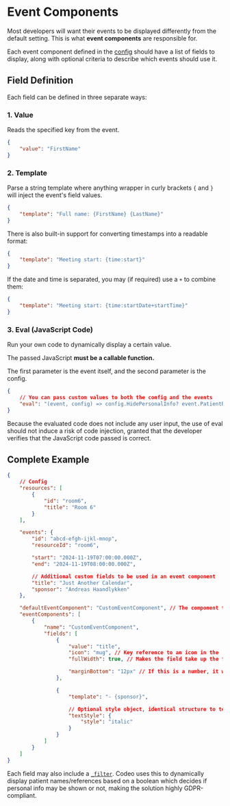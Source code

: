# Event Components
Most developers will want their events to be displayed differently
from the default setting. This is what **event components** are
responsible for.

Each event component defined in the [config](./init.md#eventcomponents-array)
should have a list of fields to display, along with optional criteria to describe
which events should use it.

## Field Definition
Each field can be defined in three separate ways:

### 1. Value
Reads the specified key from the event.

```json
{
    "value": "FirstName"
}
```

### 2. Template
Parse a string template where anything wrapper in curly brackets `{` and `}`
will inject the event's field values.

```json
{
    "template": "Full name: {FirstName} {LastName}"
}
```

There is also built-in support for converting timestamps into a readable
format:

```json
{
    "template": "Meeting start: {time:start}"
}
```

If the date and time is separated, you may (if required) use a `+` to combine them:

```json
{
    "template": "Meeting start: {time:startDate+startTime}"
}
```

### 3. Eval (JavaScript Code)
Run your own code to dynamically display a certain value.

The passed JavaScript **must be a callable function.**

The first parameter is the event itself, and the second parameter is the config.

```json
{
    // You can pass custom values to both the config and the events
    "eval": "(event, config) => config.HidePersonalInfo? event.PatientReference: event.PatientName"
}
```

Because the evaluated code does not include any user input, the use of eval
should not induce a risk of code injection, granted that the developer verifies
that the JavaScript code passed is correct.

## Complete Example
```json
{
    // Config
    "resources": [
        {
            "id": "room6",
            "title": "Room 6"
        }
    ],

    "events": {
        "id": "abcd-efgh-ijkl-mnop",
        "resourceId": "room6",

        "start": "2024-11-19T07:00:00.000Z",
        "end": "2024-11-19T08:00:00.000Z",

        // Additional custom fields to be used in an event component
        "title": "Just Another Calendar",
        "sponsor": "Andreas Haandlykken"
    },

    "defaultEventComponent": "CustomEventComponent", // The component to use by default
    "eventComponents": [
        {
            "name": "CustomEventComponent",
            "fields": [
                {
                    "value": "title",
                    "icon": "mug", // Key reference to an icon in the 'icons' array (not defined here). Alternatively write the SVG code here.
                    "fullWidth": true, // Makes the field take up the full width of the event

                    "marginBottom": "12px" // If this is a number, it will count as pixels
                },

                {
                    "template": "- {sponsor}",

                    // Optional style object, identical structure to textStyles in config
                    "textStyle": {
                        "style": "italic"
                    }
                }
            ]
        }
    ]
}
```

Each field may also include a [`_filter`](./_filter.md). Codeo uses this to dynamically display
patient names/references based on a boolean which decides if personal info may be shown or not,
making the solution highly GDPR-compliant.